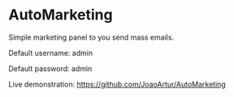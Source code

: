 # AutoMarketing
Simple marketing panel to you send mass emails.

Default username: admin

Default password: admin




Live demonstration: https://github.com/JoaoArtur/AutoMarketing
